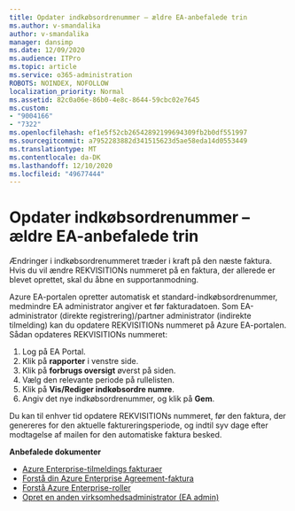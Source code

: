 ```yaml
---
title: Opdater indkøbsordrenummer – ældre EA-anbefalede trin
ms.author: v-smandalika
author: v-smandalika
manager: dansimp
ms.date: 12/09/2020
ms.audience: ITPro
ms.topic: article
ms.service: o365-administration
ROBOTS: NOINDEX, NOFOLLOW
localization_priority: Normal
ms.assetid: 82c0a06e-86b0-4e8c-8644-59cbc02e7645
ms.custom:
- "9004166"
- "7322"
ms.openlocfilehash: ef1e5f52cb26542892199694309fb2b0df551997
ms.sourcegitcommit: a7952283882d341515623d5ae58eda14d0553449
ms.translationtype: MT
ms.contentlocale: da-DK
ms.lasthandoff: 12/10/2020
ms.locfileid: "49677444"
---
```

# <a name="update-purchase-order-number---legacy-ea---recommended-steps"></a>Opdater indkøbsordrenummer – ældre EA-anbefalede trin

Ændringer i indkøbsordrenummeret træder i kraft på den næste faktura. Hvis du vil ændre REKVISITIONs nummeret på en faktura, der allerede er blevet oprettet, skal du åbne en supportanmodning. 

Azure EA-portalen opretter automatisk et standard-indkøbsordrenummer, medmindre EA administrator angiver et før fakturadatoen. Som EA-administrator (direkte registrering)/partner administrator (indirekte tilmelding) kan du opdatere REKVISITIONs nummeret på Azure EA-portalen. Sådan opdateres REKVISITIONs nummeret:

1. Log på EA Portal.
2. Klik på **rapporter** i venstre side.
3. Klik på **forbrugs oversigt** øverst på siden.
4. Vælg den relevante periode på rullelisten.
5. Klik på **Vis/Rediger indkøbsordre numre**.
6. Angiv det nye indkøbsordrenummer, og klik på **Gem**.

Du kan til enhver tid opdatere REKVISITIONs nummeret, før den faktura, der genereres for den aktuelle faktureringsperiode, og indtil syv dage efter modtagelse af mailen for den automatiske faktura besked. 

**Anbefalede dokumenter**

- [Azure Enterprise-tilmeldings fakturaer](https://docs.microsoft.com/azure/cost-management-billing/manage/ea-portal-enrollment-invoices) 
- [Forstå din Azure Enterprise Agreement-faktura](https://docs.microsoft.com/azure/cost-management-billing/understand/review-enterprise-agreement-bill)  
- [Forstå Azure Enterprise-roller](https://docs.microsoft.com/azure/cost-management-billing/manage/understand-ea-roles#add-a-new-enterprise-administrator) 
- [Opret en anden virksomhedsadministrator (EA admin)](https://docs.microsoft.com/azure/cost-management-billing/manage/ea-portal-administration#create-another-enterprise-administrator)
